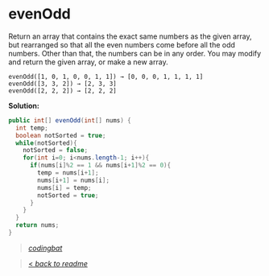 # evenOdd

Return an array that contains the exact same numbers as the given array, but rearranged so that all the even numbers come before all the odd numbers. Other than that, the numbers can be in any order. You may modify and return the given array, or make a new array.

```
evenOdd([1, 0, 1, 0, 0, 1, 1]) → [0, 0, 0, 1, 1, 1, 1]
evenOdd([3, 3, 2]) → [2, 3, 3]
evenOdd([2, 2, 2]) → [2, 2, 2]
```

**Solution:**

```java
public int[] evenOdd(int[] nums) {
  int temp;
  boolean notSorted = true;
  while(notSorted){
    notSorted = false;
    for(int i=0; i<nums.length-1; i++){
      if(nums[i]%2 == 1 && nums[i+1]%2 == 0){
        temp = nums[i+1];
        nums[i+1] = nums[i];
        nums[i] = temp;
        notSorted = true;
      }
    }
  }
  return nums;
}
```

> _[codingbat](https://codingbat.com/prob/p105771)_

> [< _back to readme_](/README.md)